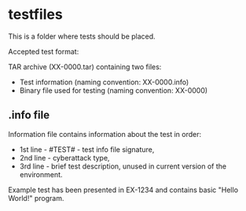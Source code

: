 # testfiles

This is a folder where tests should be placed.

Accepted test format:

TAR archive (XX-0000.tar) containing two files:
* Test information (naming convention: XX-0000.info)
* Binary file used for testing (naming convention: XX-0000)

## .info file

Information file contains information about the test in order:
* 1st line - #TEST# - test info file signature,
* 2nd line - cyberattack type,
* 3rd line - brief test description, unused in current version of the environment.

Example test has been presented in EX-1234 and contains basic "Hello World!" program.